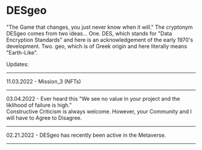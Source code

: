 # DESgeo
"The Game that changes, you just never know when it will."  The cryptonym DESgeo comes from two ideas... One. DES, which stands for "Data Encryption Standards" and here is an acknowledgement of the early 1970's development.  Two. geo, which is of Greek origin and here literally means "Earth-Like".


Updates:

---
11.03.2022 - Mission_3 (NFTs)

---
03.04.2022 - Ever heard this "We see no value in your project and the liklihood of failure is high."  
Constructive Criticism is always welcome. However, your Community and I will have to Agree to Disagree.

---
02.21.2022 - DESgeo has recently been active in the Metaverse.  

---
